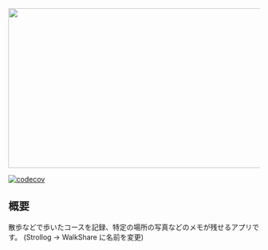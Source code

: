 <div align="center"><img src="https://socialify.git.ci/tri-star/walkshare/image?logo=https%3A%2F%2Fgithub.com%2Ftri-star%2Fwalkshare%2Fblob%2Fmain%2Fresources%2Ficon.png%3Fraw%3Dtrue&name=1&descriptionEditable=%E6%95%A3%E6%AD%A9%E3%81%AA%E3%81%A9%E3%81%A7%E6%AD%A9%E3%81%84%E3%81%9F%E3%82%B3%E3%83%BC%E3%82%B9%E3%82%92%E8%A8%98%E9%8C%B2%E3%80%81%E7%89%B9%E5%AE%9A%E3%81%AE%E5%A0%B4%E6%89%80%E3%81%AE%E5%86%99%E7%9C%9F%E3%81%AA%E3%81%A9%E3%81%AE%E3%83%A1%E3%83%A2%E3%81%8C%E6%AE%8B%E3%81%9B%E3%82%8B%E3%82%A2%E3%83%97%E3%83%AA%E3%81%A7%E3%81%99&owner=1&pattern=Charlie%20Brown&stargazers=1&theme=Light" width="640" height="320"></div>

[![codecov](https://codecov.io/gh/tri-star/walkshare/branch/main/graph/badge.svg?token=EXAPF7UB0T)](https://codecov.io/gh/tri-star/walkshare)

## 概要
散歩などで歩いたコースを記録、特定の場所の写真などのメモが残せるアプリです。
(Strollog -> WalkShare に名前を変更)
